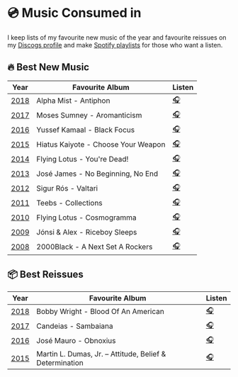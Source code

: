 # 💿 Music Consumed in 

I keep lists of my favourite new music of the year and favourite reissues on my [Discogs profile](https://www.discogs.com/user/oemebamo/lists) and make [Spotify playlists](https://open.spotify.com/user/116694013?si=elZ3j5jUQom1bn0mLyu2bw) for those who want a listen. 

## 🔥 Best New Music

| Year | Favourite Album | Listen |
| --- | --- | --- |
| [2018](https://www.discogs.com/lists/-2018-Best-New-Music/407504) | Alpha Mist - Antiphon | [🎧](https://open.spotify.com/user/116694013/playlist/4Kb3fCdASK1G2DB33bdlpb?si=EDIto6EFSWKNNgUM1ArxSg) |
| [2017](https://www.discogs.com/lists/-2017-Best-New-Music/377551) | Moses Sumney - Aromanticism | [🎧](https://open.spotify.com/user/116694013/playlist/4ocBlXla0rcgXYGEAlZiyR) |
| [2016](https://www.discogs.com/lists/-2016-Best-New-Music/321740) | Yussef Kamaal - Black Focus | [🎧](https://open.spotify.com/user/116694013/playlist/0ATpsCwLlpjneikmFHS9bm) |
| [2015](https://www.discogs.com/lists/-2015-Best-New-Music/267676) | Hiatus Kaiyote - Choose Your Weapon | [🎧](https://open.spotify.com/user/116694013/playlist/2guGeFLVQGqYsUeOkwvyzc) |
| [2014](https://www.discogs.com/lists/-2014-Best-New-Music/269679) | Flying Lotus - You're Dead! | [🎧](https://open.spotify.com/user/116694013/playlist/7b0y2TIqqLBdynSxEvl8Bm) |
| [2013](https://www.discogs.com/lists/-2013-Best-New-Music/269680) | José James - No Beginning, No End | [🎧](https://open.spotify.com/user/116694013/playlist/2JvGAF8MpqMJuwEvQyFMEN) |
| [2012](https://www.discogs.com/lists/-2012-Best-New-Music/269692) | Sigur Rós ‎- Valtari | [🎧](https://open.spotify.com/user/116694013/playlist/5gSeqacokV89uIBoOSWKZW) |
| [2011](https://www.discogs.com/lists/-2011-Best-New-Music/407692) | Teebs - Collections | [🎧](https://open.spotify.com/user/116694013/playlist/3WCTw8YbpxrKCxK4cASVTy) |
| [2010](https://www.discogs.com/lists/-2010-Best-New-Music/407700) | Flying Lotus - Cosmogramma | [🎧](https://open.spotify.com/user/116694013/playlist/1vEIDiRBhTG4hLMgspfAfx) |
| [2009](https://www.discogs.com/lists/-2009-Best-New-Music/407737) | Jónsi & Alex ‎- Riceboy Sleeps | [🎧](https://open.spotify.com/user/116694013/playlist/4u07fw5FcDODNDD7JB9Ur1) |
| [2008](https://www.discogs.com/lists/-2008-Best-New-Music/407739) | 2000Black - A Next Set A Rockers | [🎧](https://open.spotify.com/user/116694013/playlist/0VMPAMsSEf1KQD2TtBPjR2) |

## 📦 Best Reissues

| Year | Favourite Album | Listen |
| --- | --- | --- |
| [2018](https://www.discogs.com/lists/-2018-Best-Reissues/407505) | Bobby Wright - Blood Of An American | [🎧](https://open.spotify.com/user/116694013/playlist/5mcclZb53s1OfbKPCVL0Tq?si=g7_2mkG4RXGAa-Sjz7JkqQ) |
| [2017](https://www.discogs.com/lists/-2017-Best-Reissues/377650) | Candeias - Sambaiana | [🎧](https://open.spotify.com/user/116694013/playlist/2EMO7dUsIIBg2TcGqvUQX8) |
| [2016](https://www.discogs.com/lists/-2016-Best-Reissues/321709) | José Mauro - Obnoxius | [🎧](https://open.spotify.com/user/116694013/playlist/0O3xqjwvGwKuZcagL63Ly8) |
| [2015](https://www.discogs.com/lists/-2015-Best-Reissues/267680) | Martin L. Dumas, Jr. – Attitude, Belief & Determination | [🎧](https://open.spotify.com/playlist/0dHCQv62T8J7x7NSfNTBuu?si=Q1wbY3gXTHyvFnEL9h7_Lw) |



